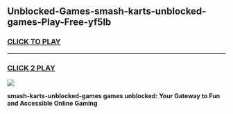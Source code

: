 
## Unblocked-Games-smash-karts-unblocked-games-Play-Free-yf5lb
<h3>
<a href="https://premium76.site?title=smash-karts-unblocked-games&ref=10A">CLICK TO PLAY</a></h3>
<hr>

<h3>
<a href="https://premium76.site?title=smash-karts-unblocked-games&ref=10A">CLICK 2 PLAY</a>
  
</h3>

<a href="https://premium76.site?title=smash-karts-unblocked-games&ref=10A"><img src="https://clearcache.store/games.png"></a>


**smash-karts-unblocked-games games unblocked: Your Gateway to Fun and Accessible Online Gaming**
